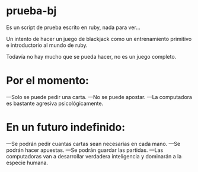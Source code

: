 prueba-bj
=========

Es un script de prueba escrito en ruby, nada para ver...

Un intento de hacer un juego de blackjack como un entrenamiento primitivo e introductorio al mundo de ruby.

Todavía no hay mucho que se pueda hacer, no es un juego completo.


Por el momento: 
===============

  —Solo se puede pedir una carta.
  —No se puede apostar.
  —La computadora es bastante agresiva psicológicamente.


En un futuro indefinido:
========================

  —Se podrán pedir cuantas cartas sean necesarias en cada mano.
  —Se podrán hacer apuestas.
  —Se podrán guardar las partidas.
  —Las computadoras van a desarrollar verdadera inteligencia y dominarán a la especie humana.
